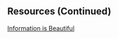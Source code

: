 ##  Resources (Continued)

<!-- [google](https://www.google.com) --><!-- .element: target="_blank" data-preview-link -->

[Information is Beautiful](http://www.informationisbeautiful.net/)<!-- .element: target="_blank" data-preview-link -->


<!-- Go into new slide after line 25. -->
